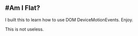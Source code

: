 #Am I Flat?
---
I built this to learn how to use DOM DeviceMotionEvents. Enjoy.

This is not useless.